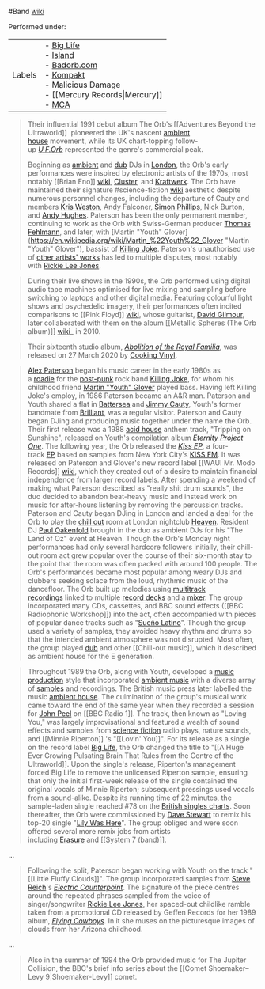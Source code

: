 #Band
[wiki](https://en.wikipedia.org/wiki/The_Orb)

Performed under: 

|   |   |
|---|---|
|Labels|- [Big Life](https://en.wikipedia.org/wiki/Big_Life "Big Life")<br>- [Island](https://en.wikipedia.org/wiki/Island_Records "Island Records")<br>- [Badorb.com](https://en.wikipedia.org/wiki/Badorb.com "Badorb.com")<br>- [Kompakt](https://en.wikipedia.org/wiki/Kompakt "Kompakt")<br>- Malicious Damage<br>- [[Mercury Records\|Mercury]]<br>- [MCA](https://en.wikipedia.org/wiki/MCA_Records "MCA Records")|


> Their influential 1991 debut album The Orb's [[Adventures Beyond the Ultraworld]]  pioneered the UK's nascent [ambient house](https://en.wikipedia.org/wiki/Ambient_house "Ambient house") movement, while its UK chart-topping follow-up _[U.F.Orb](https://en.wikipedia.org/wiki/U.F.Orb "U.F.Orb")_ represented the genre's commercial peak.
> 
> Beginning as [ambient](https://en.wikipedia.org/wiki/Ambient_music "Ambient music") and [dub](https://en.wikipedia.org/wiki/Dub_music "Dub music") DJs in [London](https://en.wikipedia.org/wiki/London "London"), the Orb's early performances were inspired by electronic artists of the 1970s, most notably [[Brian Eno]] [wiki](https://en.wikipedia.org/wiki/Brian_Eno "Brian Eno"), [Cluster](https://en.wikipedia.org/wiki/Cluster_(band) "Cluster (band)"), and [Kraftwerk](https://en.wikipedia.org/wiki/Kraftwerk "Kraftwerk"). The Orb have maintained their signature #science-fiction [wiki](https://en.wikipedia.org/wiki/List_of_science_fiction_themes "List of science fiction themes") aesthetic despite numerous personnel changes, including the departure of Cauty and members [Kris Weston](https://en.wikipedia.org/wiki/Kris_Weston "Kris Weston"), Andy Falconer, [Simon Phillips](https://en.wikipedia.org/wiki/Simon_Phillips_(producer) "Simon Phillips (producer)"), Nick Burton, and [Andy Hughes](https://en.wikipedia.org/wiki/Andy_Hughes "Andy Hughes"). Paterson has been the only permanent member, continuing to work as the Orb with Swiss-German producer [Thomas Fehlmann](https://en.wikipedia.org/wiki/Thomas_Fehlmann "Thomas Fehlmann"), and later, with [Martin "Youth" Glover](https://en.wikipedia.org/wiki/Martin_%22Youth%22_Glover "Martin "Youth" Glover"), bassist of [Killing Joke](https://en.wikipedia.org/wiki/Killing_Joke_(band) "Killing Joke (band)"). Paterson's unauthorised use of [other artists' works](https://en.wikipedia.org/wiki/Sampling_(music) "Sampling (music)") has led to multiple disputes, most notably with [Rickie Lee Jones](https://en.wikipedia.org/wiki/Rickie_Lee_Jones "Rickie Lee Jones").

>During their live shows in the 1990s, the Orb performed using digital audio tape machines optimised for live mixing and sampling before switching to laptops and other digital media. Featuring colourful light shows and psychedelic imagery, their performances often incited comparisons to [[Pink Floyd]] [wiki](https://en.wikipedia.org/wiki/Pink_Floyd "Pink Floyd"), whose guitarist, [David Gilmour](https://en.wikipedia.org/wiki/David_Gilmour "David Gilmour"), later collaborated with them on the album [[Metallic Spheres (The Orb album)]] [wiki](https://en.wikipedia.org/wiki/Metallic_Spheres "Metallic Spheres")_ in 2010.

>Their sixteenth studio album, _[Abolition of the Royal Familia](https://en.wikipedia.org/wiki/Abolition_of_the_Royal_Familia "Abolition of the Royal Familia")_, was released on 27 March 2020 by [Cooking Vinyl](https://en.wikipedia.org/wiki/Cooking_Vinyl "Cooking Vinyl").

> [Alex Paterson](https://en.wikipedia.org/wiki/Alex_Paterson "Alex Paterson") began his music career in the early 1980s as a [roadie](https://en.wikipedia.org/wiki/Roadie "Roadie") for the [post-punk](https://en.wikipedia.org/wiki/Post-punk "Post-punk") rock band [Killing Joke](https://en.wikipedia.org/wiki/Killing_Joke "Killing Joke"), for whom his childhood friend [Martin "Youth" Glover](https://en.wikipedia.org/wiki/Martin_Glover "Martin Glover") played bass. Having left Killing Joke's employ, in 1986 Paterson became an A&R man. Paterson and Youth shared a flat in [Battersea](https://en.wikipedia.org/wiki/Battersea "Battersea") and [Jimmy Cauty](https://en.wikipedia.org/wiki/Jimmy_Cauty "Jimmy Cauty"), Youth's former bandmate from [Brilliant](https://en.wikipedia.org/wiki/Brilliant_(band) "Brilliant (band)"), was a regular visitor. Paterson and Cauty began DJing and producing music together under the name the Orb. Their first release was a 1988 [acid house](https://en.wikipedia.org/wiki/Acid_house "Acid house") anthem track, "Tripping on Sunshine", released on Youth's compilation album _[Eternity Project One](https://en.wikipedia.org/wiki/Eternity_Project_One "Eternity Project One")_. The following year, the Orb released the _[Kiss EP](https://en.wikipedia.org/wiki/Kiss_(The_Orb_EP) "Kiss (The Orb EP)")_, a four-track [EP](https://en.wikipedia.org/wiki/Extended_play "Extended play") based on samples from New York City's [KISS FM](https://en.wikipedia.org/wiki/WRKS "WRKS"). It was released on Paterson and Glover's new record label [[WAU! Mr. Modo Records]] [wiki](https://en.wikipedia.org/wiki/WAU!_Mr._Modo_Records "WAU! Mr. Modo Records"), which they created out of a desire to maintain financial independence from larger record labels. After spending a weekend of making what Paterson described as "really shit drum sounds", the duo decided to abandon beat-heavy music and instead work on music for after-hours listening by removing the percussion tracks. Paterson and Cauty began DJing in London and landed a deal for the Orb to play the [chill out](https://en.wikipedia.org/wiki/Chill_out_music "Chill out music") room at London nightclub [Heaven](https://en.wikipedia.org/wiki/Heaven_(nightclub) "Heaven (nightclub)"). Resident DJ [Paul Oakenfold](https://en.wikipedia.org/wiki/Paul_Oakenfold "Paul Oakenfold") brought in the duo as ambient DJs for his "The Land of Oz" event at Heaven. Though the Orb's Monday night performances had only several hardcore followers initially, their chill-out room act grew popular over the course of their six-month stay to the point that the room was often packed with around 100 people. The Orb's performances became most popular among weary DJs and clubbers seeking solace from the loud, rhythmic music of the dancefloor. The Orb built up melodies using [multitrack recordings](https://en.wikipedia.org/wiki/Multitrack_recording "Multitrack recording") linked to multiple [record decks](https://en.wikipedia.org/wiki/Record_deck "Record deck") and a [mixer](https://en.wikipedia.org/wiki/Mixing_console "Mixing console"). The group incorporated many CDs, cassettes, and BBC sound effects ([[BBC Radiophonic Workshop]]) into the act, often accompanied with pieces of popular dance tracks such as "[Sueño Latino](https://en.wikipedia.org/wiki/Sue%C3%B1o_Latino "Sueño Latino")". Though the group used a variety of samples, they avoided heavy rhythm and drums so that the intended ambient atmosphere was not disrupted. Most often, the group played [dub](https://en.wikipedia.org/wiki/Dub_music "Dub music") and other [[Chill-out music]], which it described as ambient house for the E generation.

> Throughout 1989 the Orb, along with Youth, developed a [music production](https://en.wikipedia.org/wiki/Music_production "Music production") style that incorporated [ambient music](https://en.wikipedia.org/wiki/Ambient_music "Ambient music") with a diverse array of [samples](https://en.wikipedia.org/wiki/Sampling_(music) "Sampling (music)") and recordings. The British music press later labelled the music [ambient house](https://en.wikipedia.org/wiki/Ambient_house "Ambient house"). The culmination of the group's musical work came toward the end of the same year when they recorded a session for [John Peel](https://en.wikipedia.org/wiki/John_Peel "John Peel") on [[BBC Radio 1]]. The track, then known as "Loving You," was largely improvisational and featured a wealth of sound effects and samples from [science fiction](https://en.wikipedia.org/wiki/Science_fiction "Science fiction") radio plays, nature sounds, and [[Minnie Riperton]] 's "[[Lovin' You]]". For its release as a single on the record label [Big Life](https://en.wikipedia.org/wiki/Big_Life "Big Life"), the Orb changed the title to "[[A Huge Ever Growing Pulsating Brain That Rules from the Centre of the Ultraworld]]. Upon the single's release, Riperton's management forced Big Life to remove the unlicensed Riperton sample, ensuring that only the initial first-week release of the single contained the original vocals of Minnie Riperton; subsequent pressings used vocals from a sound-alike. Despite its running time of 22 minutes, the sample-laden single reached #78 on the [British singles charts](https://en.wikipedia.org/wiki/UK_singles_chart "UK singles chart"). Soon thereafter, the Orb were commissioned by [Dave Stewart](https://en.wikipedia.org/wiki/David_A._Stewart "David A. Stewart") to remix his top-20 single "[Lily Was Here](https://en.wikipedia.org/wiki/Lily_Was_Here "Lily Was Here")". The group obliged and were soon offered several more remix jobs from artists including [Erasure](https://en.wikipedia.org/wiki/Erasure "Erasure") and [[System 7 (band)]].

...

> Following the split, Paterson began working with Youth on the track "[[Little Fluffy Clouds]]". The group incorporated samples from [Steve Reich](https://en.wikipedia.org/wiki/Steve_Reich "Steve Reich")'s _[Electric Counterpoint](https://en.wikipedia.org/wiki/Electric_Counterpoint "Electric Counterpoint")_. The signature of the piece centres around the repeated phrases sampled from the voice of singer/songwriter [Rickie Lee Jones](https://en.wikipedia.org/wiki/Rickie_Lee_Jones "Rickie Lee Jones"), her spaced-out childlike ramble taken from a promotional CD released by Geffen Records for her 1989 album, _[Flying Cowboys](https://en.wikipedia.org/wiki/Flying_Cowboys "Flying Cowboys")_. In it she muses on the picturesque images of clouds from her Arizona childhood.

...

> Also in the summer of 1994 the Orb provided music for The Jupiter Collision, the BBC's brief info series about the [[Comet Shoemaker–Levy 9|Shoemaker-Levy]] comet.

